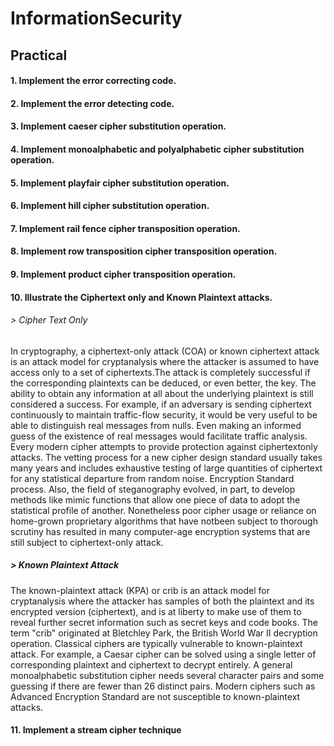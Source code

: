 # InformationSecurity
## Practical

#### 1. Implement the error correcting code.
#### 2. Implement the error detecting code.
#### 3. Implement caeser cipher substitution operation.
#### 4. Implement monoalphabetic and polyalphabetic cipher substitution operation.
#### 5. Implement playfair cipher substitution operation.
#### 6. Implement hill cipher substitution operation.
#### 7. Implement rail fence cipher transposition operation.
#### 8. Implement row transposition cipher transposition operation.
#### 9. Implement product cipher transposition operation.
#### 10. Illustrate the Ciphertext only and Known Plaintext attacks.
###### > Cipher Text Only
In cryptography, a ciphertext-only attack (COA) or known ciphertext attack is an attack model for cryptanalysis where the attacker is assumed to have access only to a set of ciphertexts.The attack is completely successful if the corresponding plaintexts can be deduced, or even better, the key. The ability to obtain any information at
all about the underlying plaintext is still considered a success. For example, if an adversary is sending ciphertext continuously to maintain traffic-flow security, it would be very useful to be able to distinguish real messages from nulls. Even making an informed guess of the existence of real messages would facilitate traffic analysis. 
Every modern cipher attempts to provide protection against ciphertextonly attacks. The vetting process for a new cipher design standard usually takes many years and includes exhaustive testing of large quantities of ciphertext for any statistical departure from random noise. Encryption Standard process. Also, the field of steganography evolved, in part, to develop methods like mimic functions that allow one piece of data to adopt the statistical profile of another. Nonetheless poor cipher
usage or reliance on home-grown proprietary algorithms that have notbeen subject to thorough scrutiny has resulted in many computer-age encryption systems that are still subject to ciphertext-only attack. 
##### > Known Plaintext Attack
The known-plaintext attack (KPA) or crib is an attack model for cryptanalysis where the attacker has samples of both the plaintext and its encrypted version (ciphertext), and is at liberty to make use of them to reveal further secret information such as secret keys and code books. The term "crib" originated at Bletchley Park, the British World War II decryption operation. 
Classical ciphers are typically vulnerable to known-plaintext attack. For example, a Caesar cipher can be solved using a single letter of corresponding plaintext and ciphertext to decrypt entirely. A general monoalphabetic substitution cipher needs several character pairs and some guessing if there are fewer than 26 distinct pairs.
Modern ciphers such as Advanced Encryption Standard are not susceptible to known-plaintext attacks.
#### 11. Implement a stream cipher technique
